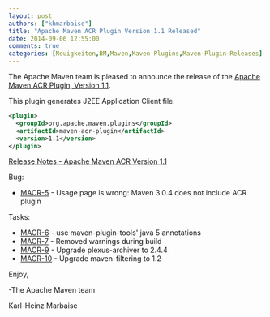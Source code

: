 ```yaml
---
layout: post
authors: ["khmarbaise"]
title: "Apache Maven ACR Plugin Version 1.1 Released"
date: 2014-09-06 12:55:00
comments: true
categories: [Neuigkeiten,BM,Maven,Maven-Plugins,Maven-Plugin-Releases]
---
```

The Apache Maven team is pleased to announce the release of the 
[Apache Maven ACR Plugin, Version 1.1](https://maven.apache.org/plugins/maven-acr-plugin).

This plugin generates J2EE Application Client file.

```xml
<plugin>
  <groupId>org.apache.maven.plugins</groupId>
  <artifactId>maven-acr-plugin</artifactId>
  <version>1.1</version>
</plugin>
```

<!-- more -->

[Release Notes - Apache Maven ACR Version 1.1](http://jira.codehaus.org/secure/ReleaseNote.jspa?projectId=12123&version=17274)

Bug:

 * [MACR-5](https://issues.apache.org/jira/browse/MACR-5) - Usage page is wrong: Maven 3.0.4 does not include ACR plugin

Tasks:

 * [MACR-6](https://issues.apache.org/jira/browse/MACR-6) - use maven-plugin-tools' java 5 annotations
 * [MACR-7](https://issues.apache.org/jira/browse/MACR-7) - Removed warnings during build
 * [MACR-9](https://issues.apache.org/jira/browse/MACR-9) - Upgrade plexus-archiver to 2.4.4
 * [MACR-10](https://issues.apache.org/jira/browse/MACR-10) - Upgrade maven-filtering to 1.2
 

Enjoy,

-The Apache Maven team

Karl-Heinz Marbaise
